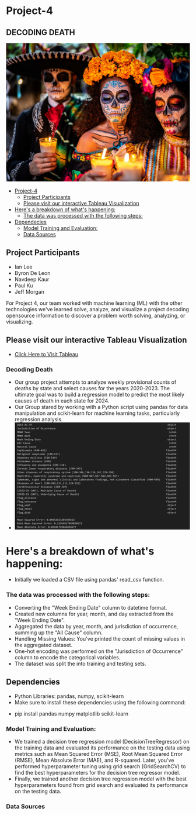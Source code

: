 # Project-4

## DECODING DEATH

![output](dia-de-los-muertos-traditional.jpg)

- [Project-4](#project-4)
  - [Project Participants](#project-participants)
  - [Please visit our interactive Tableau Visualization](#please-visit-our-interactive-tableau-visualization)
- [Here&#39;s a breakdown of what&#39;s happening:](#heres-a-breakdown-of-whats-happening)
  - [The data was processed with the following steps:](#the-data-was-processed-with-the-following-steps)
- [Dependecies](#dependecies)
  - [Model Training and Evaluation:](#model-training-and-evaluation)
  - [Data Sources](#data-sources)

## Project Participants

* Ian Lee
* Byron De Leon
* Navdeep Kaur
* Paul Ku
* Jeff Morgan

For Project 4, our team worked with machine learning (ML) with the other technologies we've learned solve, analyze, and visualize a project decoding opensource information to discover a problem worth solving, analyzing, or visualizing.

## Please visit our interactive Tableau Visualization

* [Click Here to Visit Tableau](https://public.tableau.com/app/profile/navdeep.kaur6193/viz/DecodingDeath/DecodingDeath)

### Decoding Death

* Our group project attempts to analyze weekly provisional counts of deaths by state and select causes for the years 2020-2023. The ultimate goal was to build a regression model to predict the most likely causes of death in each state for 2024.
* Our Group stared by working with a Python script using pandas for data manipulation and scikit-learn for machine learning tasks, particularly regression analysis.
* ![output](image1.png)

# Here's a breakdown of what's happening:

* Initially we loaded a CSV file using pandas' read_csv function.

### The data was processed with the following steps:

* Converting  the "Week Ending Date" column to datetime format.
* Created new columns for year, month, and day extracted from the "Week Ending Date".
* Aggregated the data by year, month, and jurisdiction of occurrence, summing up the "All Cause" column.
* Handling Missing Values: You've printed the count of missing values in the aggregated dataset.
* One-hot encoding was performed on the "Jurisdiction of Occurrence" column to encode the categorical variables.
* The dataset was split the into training and testing sets.

## Dependencies

- Python Libraries: pandas, numpy, scikit-learn
- Make sure to install these dependencies using the following command:

* pip install pandas numpy  matplotlib scikit-learn

### Model Training and Evaluation:

* We trained a decision tree regression model (DecisionTreeRegressor) on the training data and evaluated its performance on the testing data using metrics such as Mean Squared Error (MSE), Root Mean Squared Error (RMSE), Mean Absolute Error (MAE), and R-squared.
  Later, you've performed hyperparameter tuning using grid search (GridSearchCV) to find the best hyperparameters for the decision tree regressor model.
* Finally, we trained another decision tree regression model with the best hyperparameters found from grid search and evaluated its performance on the testing data.

### Data Sources
